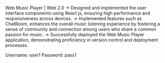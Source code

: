 Web Music Player | Web 2.0
-> Designed and implemented the user interface components using React.js, ensuring high performance and responsiveness across devices.
-> Implemented features such as ChatRoom, enhances the overall music listening experience by fostering a sense of community and connection among users who share a common passion for music. 
-> Successfully deployed the Web Music Player application, demonstrating proficiency in version control and deployment processes.

Username: user1
Password: pass1
